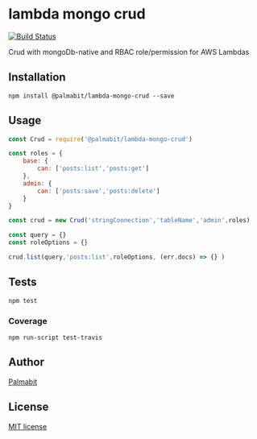 # lambda mongo crud

[![Build Status](https://travis-ci.org/Palmabit-IT/lambda-mongo-crud.svg?branch=master)](https://travis-ci.org/Palmabit-IT/lambda-mongo-crud)

Crud with mongoDb-native and RBAC role/permission for AWS Lambdas

## Installation

```
npm install @palmabit/lambda-mongo-crud --save
```

## Usage

```js
const Crud = require('@palmabit/lambda-mongo-crud')

const roles = {
    base: {
        can: ['posts:list','posts:get']
    },
    admin: {
        can: ['posts:save','posts:delete']
    }
}

const crud = new Crud('stringConnection','tableName','admin',roles)

const query = {}
const roleOptions = {}

crud.list(query,'posts:list',roleOptions, (err,docs) => {} )

```

## Tests
```
npm test
```

### Coverage

```
npm run-script test-travis
```

## Author

[Palmabit](https://palmabit.com)

## License

[MIT license](LICENSE)
